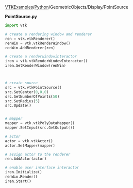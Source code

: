 [VTKExamples](/home/)/[Python](/Python)/GeometricObjects/Display/PointSource

**PointSource.py**
```python
import vtk

# create a rendering window and renderer
ren = vtk.vtkRenderer()
renWin = vtk.vtkRenderWindow()
renWin.AddRenderer(ren)

# create a renderwindowinteractor
iren = vtk.vtkRenderWindowInteractor()
iren.SetRenderWindow(renWin)



# create source
src = vtk.vtkPointSource()
src.SetCenter(0,0,0)
src.SetNumberOfPoints(50)
src.SetRadius(5)
src.Update()


# mapper
mapper = vtk.vtkPolyDataMapper()
mapper.SetInput(src.GetOutput())

# actor
actor = vtk.vtkActor()
actor.SetMapper(mapper)

# assign actor to the renderer
ren.AddActor(actor)

# enable user interface interactor
iren.Initialize()
renWin.Render()
iren.Start()
```
